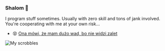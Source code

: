 ### Shalom 👋

I program stuff sometimes. Usually with zero skill and tons of jank involved. You're cooperating with me at your own risk...



- 😵 [Ona mówi, że mam dużo wad, bo nie widzi zalet](https://www.youtube.com/watch?v=iJbOsSe_aUA)

![My scrobbles](https://lastfm-recently-played.vercel.app/api?user=kAzannnn)


